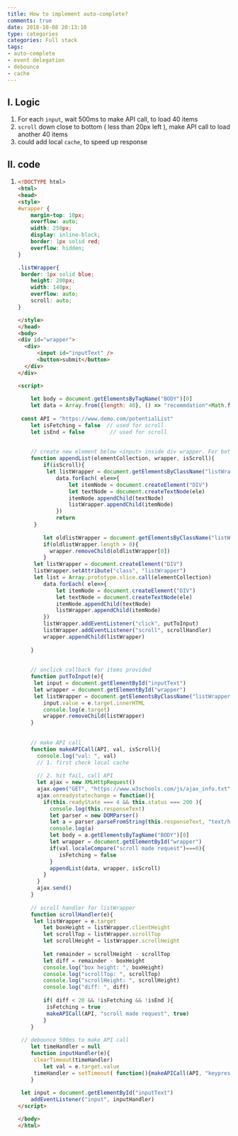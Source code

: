 ```yaml
---
title: How to implement auto-complete?
comments: true
date: 2018-10-08 20:13:10
type: categories
categories: Full stack
tags:
- auto-complete
- event delegation
- debounce
- cache
---
```


## I. Logic

1. For each `input`, wait 500ms to make API call, to load 40 items
2. `scroll` down close to bottom ( less than 20px left ), make API call to load another 40 items
3. could add local `cache`, to speed up response

## II. code

1. ```html
   <!DOCTYPE html>
   <html>
   <head>
   <style>
   #wrapper {
       margin-top: 10px;
       overflow: auto;
       width: 250px;
       display: inline-block;
       border: 1px solid red;
       overflow: hidden;
   }
   
   .listWrapper{
   	border: 1px solid blue;
       height: 200px;
       width: 140px;
       overflow: auto;
       scroll: auto;
   }
   
   </style>
   </head>
   <body>
   <div id="wrapper">
     <div>
         <input id="inputText" /> 
         <button>submit</button>
     </div>
   </div>
   
   <script>
   	
       let body = document.getElementsByTagName("BODY")[0]
       let data = Array.from({length: 40}, () => "recommdation"+Math.floor(Math.random() * 40));
       
   	const API = "https://www.demo.com/potentialList"
       let isFetching = false  // used for scroll
       let isEnd = false		// used for scroll
       
       
       // create new element below <input> inside div wrapper. For both 'input' & 'scroll'
       function appendList(elementCollection, wrapper, isScroll){
           if(isScroll){
           	let listWrapper = document.getElementsByClassName("listWrapper")[0]
               data.forEach( ele=>{
                   let itemNode = document.createElement("DIV")
                   let textNode = document.createTextNode(ele)
                   itemNode.appendChild(textNode)
                   listWrapper.appendChild(itemNode)
               })
               return
       	}
           
           let oldlistWrapper = document.getElementsByClassName("listWrapper")
           if(oldlistWrapper.length > 0){
             wrapper.removeChild(oldlistWrapper[0])
           }
       	let listWrapper = document.createElement("DIV")
       	listWrapper.setAttribute("class", "listWrapper")
       	let list = Array.prototype.slice.call(elementCollection)
           data.forEach( ele=>{
               let itemNode = document.createElement("DIV")
               let textNode = document.createTextNode(ele)
               itemNode.appendChild(textNode)
               listWrapper.appendChild(itemNode)
           })
           listWrapper.addEventListener("click", putToInput)
           listWrapper.addEventListener("scroll", scrollHandler)
           wrapper.appendChild(listWrapper)
           
       }
       
       
       // onclick callback for items provided
       function putToInput(e){
       	let input = document.getElementById("inputText")
       	let wrapper = document.getElementById("wrapper")
       	let listWrapper = document.getElementsByClassName("listWrapper")[0]
           input.value = e.target.innerHTML
           console.log(e.target)
           wrapper.removeChild(listWrapper)
       }
       
       
       // make API call
       function makeAPICall(API, val, isScroll){
         console.log("val: ", val)
         // 1. first check local cache
           
         // 2. hit fail, call API
         let ajax = new XMLHttpRequest()
         ajax.open("GET", "https://www.w3schools.com/js/ajax_info.txt", true)
         ajax.onreadystatechange = function(){
           if(this.readyState === 4 && this.status === 200 ){
             console.log(this.responseText)
             let parser = new DOMParser()
             let a = parser.parseFromString(this.responseText, "text/html")
             console.log(a)
             let body = a.getElementsByTagName("BODY")[0]
             let wrapper = document.getElementById("wrapper")
             if(val.localeCompare("scroll made request")===0){
             	isFetching = false
             }
             appendList(data, wrapper, isScroll)
           }
         }
         ajax.send()
       }
       
       // scroll handler for listWrapper
       function scrollHandler(e){
       	let listWrapper = e.target
           let boxHeight = listWrapper.clientHeight
           let scrollTop = listWrapper.scrollTop
           let scrollHeight = listWrapper.scrollHeight
           
           let remainder = scrollHeight - scrollTop
           let diff = remainder - boxHeight
           console.log("box height: ", boxHeight)
           console.log("scrollTop: ", scrollTop)
           console.log("scrollHeight: ", scrollHeight)
           console.log("diff: ", diff)
           
           if( diff < 20 && !isFetching && !isEnd ){
           	isFetching = true
           	makeAPICall(API, "scroll made request", true)
           }
       }
       
   	// debounce 500ms to make API call
       let timeHandler = null
       function inputHandler(e){
       	clearTimeout(timeHandler)
           let val = e.target.value
       	timeHandler = setTimeout( function(){makeAPICall(API, "keypress made request", false)} ,500 )
       }
       
   	let input = document.getElementById("inputText")
       addEventListener("input", inputHandler)
   </script>
   
   </body>
   </html>
   
   ```
